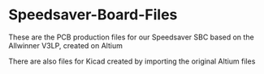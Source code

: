 # Speedsaver-Board-Files
These are the PCB production files for our Speedsaver SBC based on the Allwinner V3LP, created on Altium

There are also files for Kicad created by importing the original Altium files
